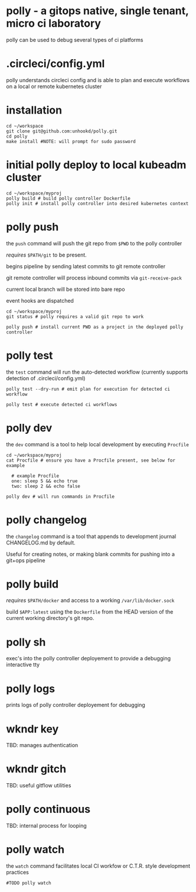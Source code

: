 # polly - a gitops native, single tenant, micro ci laboratory

polly can be used to debug several types of ci platforms

# .circleci/config.yml

polly understands circleci config and is able to plan and execute workflows on a local or remote kubernetes cluster

# installation

    cd ~/workspace
    git clone git@github.com:unhookd/polly.git
    cd polly
    make install #NOTE: will prompt for sudo password

# initial polly deploy to local kubeadm cluster

    cd ~/workspace/myproj
    polly build # build polly controller Dockerfile
    polly init # install polly controller into desired kubernetes context

# polly push

the `push` command will push the git repo from `$PWD` to the polly controller

_requires_ `$PATH/git` to be present.

begins pipeline by sending latest commits to git remote controller

git remote controller will process inbound commits via `git-receive-pack`

current local branch will be stored into bare repo

event hooks are dispatched

    cd ~/workspace/myproj
    git status # polly requires a valid git repo to work

    polly push # install current PWD as a project in the deployed polly controller

# polly test

the `test` command will run the auto-detected workflow (currently supports detection of .circleci/config.yml)

    polly test --dry-run # emit plan for execution for detected ci workflow

    polly test # execute detected ci workflows

# polly dev

the `dev` command is a tool to help local development by executing `Procfile`

    cd ~/workspace/myproj
    cat Procfile # ensure you have a Procfile present, see below for example

      # example Procfile
      one: sleep 5 && echo true
      two: sleep 2 && echo false

    polly dev # will run commands in Procfile

# polly changelog

the `changelog` command is a tool that appends to development journal CHANGELOG.md by default.

Useful for creating notes, or making blank commits for pushing into a git+ops pipeline

# polly build

_requires_ `$PATH/docker` and access to a working `/var/lib/docker.sock`

build `$APP:latest` using the `Dockerfile` from the HEAD version of the current working directory's git repo.

# polly sh

exec's into the polly controller deployement to provide a debugging interactive tty

# polly logs

prints logs of polly controller deployement for debugging

# wkndr key

TBD: manages authentication

# wkndr gitch

TBD: useful gitflow utilities

# polly continuous

TBD: internal process for looping

# polly watch

the `watch` command facilitates local CI workfow or C.T.R. style development practices

    #TODO polly watch
